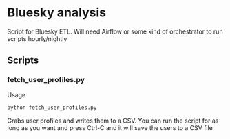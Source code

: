 # Bluesky analysis

Script for Bluesky ETL. Will need Airflow or some kind of orchestrator to run scripts hourly/nightly

## Scripts

### fetch_user_profiles.py

Usage

```py
python fetch_user_profiles.py
```

Grabs user profiles and writes them to a CSV. You can run the script for as long as you want and press Ctrl-C and it will save the users to a CSV file
